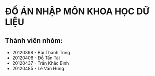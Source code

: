 # ĐỒ ÁN NHẬP MÔN KHOA HỌC DỮ LIỆU
## Thành viên nhóm:
* 20120398 - Bùi Thanh Tùng
* 20120408 - Đỗ Tấn Tài
* 20120437 - Trần Khắc Bình
* 20120485 - Lê Văn Hùng

